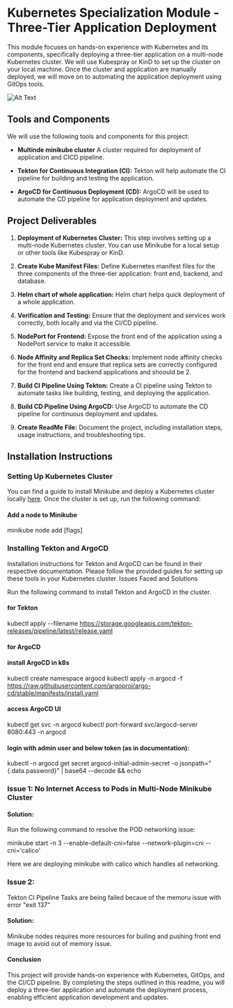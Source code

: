 # Kubernetes Specialization Module - Three-Tier Application Deployment

This module focuses on hands-on experience with Kubernetes and its components, specifically deploying a three-tier application on a multi-node Kubernetes cluster. We will use Kubespray or KinD to set up the cluster on your local machine. Once the cluster and application are manually deployed, we will move on to automating the application deployment using GitOps tools.

![Alt Text](kube.png)

## Tools and Components

We will use the following tools and components for this project:

- **Multinde minikube cluster** A cluster required for deployment of application and CICD pipeline.

- **Tekton for Continuous Integration (CI):** Tekton will help automate the CI pipeline for building and testing the application.

- **ArgoCD for Continuous Deployment (CD):** ArgoCD will be used to automate the CD pipeline for application deployment and updates.

## Project Deliverables

1. **Deployment of Kubernetes Cluster:** This step involves setting up a multi-node Kubernetes cluster. You can use Minikube for a local setup or other tools like Kubespray or KinD.

2. **Create Kube Manifest Files:** Define Kubernetes manifest files for the three components of the three-tier application: front end, backend, and database.

3. **Helm chart of whole application:** Helm chart helps quick deployment of a whole application.

4. **Verification and Testing:** Ensure that the deployment and services work correctly, both locally and via the CI/CD pipeline.

5. **NodePort for Frontend:** Expose the front end of the application using a NodePort service to make it accessible.

6. **Node Affinity and Replica Set Checks:** Implement node affinity checks for the front end and ensure that replica sets are correctly configured for the frontend and backend applications and shoould be 2.

7. **Build CI Pipeline Using Tekton:** Create a CI pipeline using Tekton to automate tasks like building, testing, and deploying the application.

8. **Build CD Pipeline Using ArgoCD:** Use ArgoCD to automate the CD pipeline for continuous deployment and updates.

9. **Create ReadMe File:** Document the project, including installation steps, usage instructions, and troubleshooting tips.

## Installation Instructions

### Setting Up Kubernetes Cluster

You can find a guide to install Minikube and deploy a Kubernetes cluster locally [here](https://www.linuxtechi.com/how-to-install-minikube-on-ubuntu/). Once the cluster is set up, run the following command:

#### Add a node to Minikube
minikube node add [flags] 

### Installing Tekton and ArgoCD

Installation instructions for Tekton and ArgoCD can be found in their respective documentation. Please follow the provided guides for setting up these tools in your Kubernetes cluster.
Issues Faced and Solutions

Run the following command to install Tekton and ArgoCD in the cluster.

#### for Tekton 

kubectl apply --filename https://storage.googleapis.com/tekton-releases/pipeline/latest/release.yaml


#### for ArgoCD

#### install ArgoCD in k8s
kubectl create namespace argocd
kubectl apply -n argocd -f https://raw.githubusercontent.com/argoproj/argo-cd/stable/manifests/install.yaml

#### access ArgoCD UI
kubectl get svc -n argocd
kubectl port-forward svc/argocd-server 8080:443 -n argocd

#### login with admin user and below token (as in documentation):
kubectl -n argocd get secret argocd-initial-admin-secret -o jsonpath="{.data.password}" | base64 --decode && echo


### Issue 1: No Internet Access to Pods in Multi-Node Minikube Cluster

#### Solution: 
Run the following command to resolve the POD networking issue:


minikube start -n 3 --enable-default-cni=false --network-plugin=cni --cni='calico'

Here we are deploying minikube with calico which handles all networking.

### Issue 2: 

Tekton CI Pipeline Tasks are being failed becaue of the memoru issue with error "exit 137" 

#### Solution: 

Minikube nodes requires more resources for builing and pushing front end image to avoid out of memory issue.

#### Conclusion

This project will provide hands-on experience with Kubernetes, GitOps, and the CI/CD pipeline. By completing the steps outlined in this readme, you will deploy a three-tier application and automate the deployment process, enabling efficient application development and updates.
